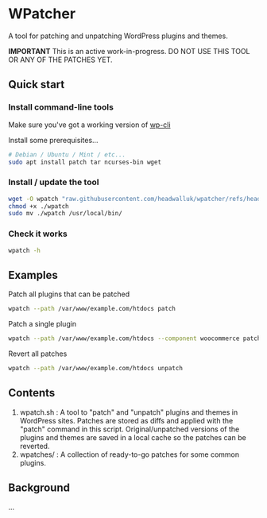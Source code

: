 # WPatcher

A tool for patching and unpatching WordPress plugins and themes.

**IMPORTANT** This is an active work-in-progress. DO NOT USE THIS TOOL OR ANY OF THE PATCHES YET.

## Quick start

### Install command-line tools

Make sure you've got a working version of [wp-cli](https://github.com/wp-cli/wp-cli)

Install some prerequisites...

```bash
# Debian / Ubuntu / Mint / etc...
sudo apt install patch tar ncurses-bin wget
```

### Install / update the tool
```bash
wget -O wpatch "raw.githubusercontent.com/headwalluk/wpatcher/refs/heads/main/wpatch.sh"
chmod +x ./wpatch
sudo mv ./wpatch /usr/local/bin/
```

### Check it works
```bash
wpatch -h
```

## Examples

Patch all plugins that can be patched

```bash
wpatch --path /var/www/example.com/htdocs patch
```

Patch a single plugin

```bash
wpatch --path /var/www/example.com/htdocs --component woocommerce patch
```

Revert all patches

```bash
wpatch --path /var/www/example.com/htdocs unpatch
```


## Contents

1. wpatch.sh : A tool to "patch" and "unpatch" plugins and themes in WordPress sites. Patches are stored as diffs and applied with the "patch" command in this script. Original/unpatched versions of the plugins and themes are saved in a local cache so the patches can be reverted.
2. wpatches/ : A collection of ready-to-go patches for some common plugins.

## Background

...


